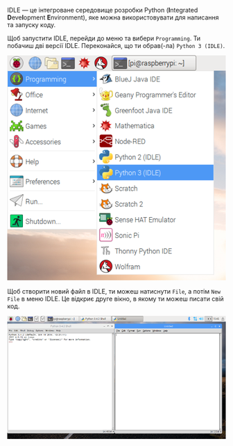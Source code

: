 IDLE — це інтегроване середовище розробки Python (**I**ntegrated **D**eve**l**opment **E**nvironment), яке можна використовувати для написання та запуску коду.

Щоб запустити IDLE, перейди до меню та вибери `Programming`. Ти побачиш дві версії IDLE. Переконайся, що ти обрав(-ла) `Python 3 (IDLE)`.

![Запуск IDLE3](images/opening-idle.png)

Щоб створити новий файл в IDLE, ти можеш натиснути `File`, а потім `New File` в меню IDLE. Це відкриє друге вікно, в якому ти можеш писати свій код.


![Нове вікно](images/new-window.png)


